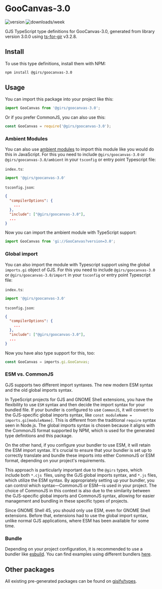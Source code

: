 
# GooCanvas-3.0

![version](https://img.shields.io/npm/v/@girs/goocanvas-3.0)
![downloads/week](https://img.shields.io/npm/dw/@girs/goocanvas-3.0)


GJS TypeScript type definitions for GooCanvas-3.0, generated from library version 3.0.0 using [ts-for-gir](https://github.com/gjsify/ts-for-gir) v3.2.8.


## Install

To use this type definitions, install them with NPM:
```bash
npm install @girs/goocanvas-3.0
```

## Usage

You can import this package into your project like this:
```ts
import GooCanvas from '@girs/goocanvas-3.0';
```

Or if you prefer CommonJS, you can also use this:
```ts
const GooCanvas = require('@girs/goocanvas-3.0');
```

### Ambient Modules

You can also use [ambient modules](https://github.com/gjsify/ts-for-gir/tree/main/packages/cli#ambient-modules) to import this module like you would do this in JavaScript.
For this you need to include `@girs/goocanvas-3.0` or `@girs/goocanvas-3.0/ambient` in your `tsconfig` or entry point Typescript file:

`index.ts`:
```ts
import '@girs/goocanvas-3.0'
```

`tsconfig.json`:
```json
{
  "compilerOptions": {
    ...
  },
  "include": ["@girs/goocanvas-3.0"],
  ...
}
```

Now you can import the ambient module with TypeScript support: 

```ts
import GooCanvas from 'gi://GooCanvas?version=3.0';
```

### Global import

You can also import the module with Typescript support using the global `imports.gi` object of GJS.
For this you need to include `@girs/goocanvas-3.0` or `@girs/goocanvas-3.0/import` in your `tsconfig` or entry point Typescript file:

`index.ts`:
```ts
import '@girs/goocanvas-3.0'
```

`tsconfig.json`:
```json
{
  "compilerOptions": {
    ...
  },
  "include": ["@girs/goocanvas-3.0"],
  ...
}
```

Now you have also type support for this, too:

```ts
const GooCanvas = imports.gi.GooCanvas;
```


### ESM vs. CommonJS

GJS supports two different import syntaxes. The new modern ESM syntax and the old global imports syntax.

In TypeScript projects for GJS and GNOME Shell extensions, you have the flexibility to use `ESM` syntax and then decide the import syntax for your bundled file. If your bundler is configured to use `CommonJS`, it will convert to the GJS-specific global imports syntax, like `const moduleName = imports.gi[moduleName]`. This is different from the traditional `require` syntax seen in Node.js. The global imports syntax is chosen because it aligns with the CommonJS format supported by NPM, which is used for the generated type definitions and this package.

On the other hand, if you configure your bundler to use ESM, it will retain the ESM import syntax. It's crucial to ensure that your bundler is set up to correctly translate and bundle these imports into either CommonJS or ESM format, depending on your project's requirements.

This approach is particularly important due to the `@girs` types, which include both `*.cjs `files, using the GJS global imports syntax, and `*.js` files, which utilize the ESM syntax. By appropriately setting up your bundler, you can control which syntax—CommonJS or ESM—is used in your project. The choice of CommonJS in this context is also due to the similarity between the GJS-specific global imports and CommonJS syntax, allowing for easier management and bundling in these specific types of projects.

Since GNOME Shell 45, you should only use ESM, even for GNOME Shell extensions. Before that, extensions had to use the global import syntax, unlike normal GJS applications, where ESM has been available for some time.

### Bundle

Depending on your project configuration, it is recommended to use a bundler like [esbuild](https://esbuild.github.io/). You can find examples using different bundlers [here](https://github.com/gjsify/ts-for-gir/tree/main/examples).

## Other packages

All existing pre-generated packages can be found on [gjsify/types](https://github.com/gjsify/types).


